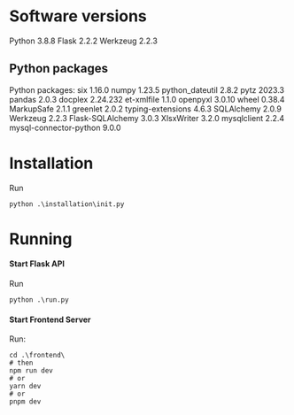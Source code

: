 # Software versions
Python 3.8.8
Flask 2.2.2
Werkzeug 2.2.3

## Python packages
Python packages:
six 1.16.0
numpy 1.23.5
python_dateutil 2.8.2
pytz 2023.3
pandas 2.0.3
docplex 2.24.232
et-xmlfile 1.1.0
openpyxl 3.0.10
wheel 0.38.4
MarkupSafe 2.1.1
greenlet 2.0.2
typing-extensions 4.6.3
SQLAlchemy 2.0.9
Werkzeug 2.2.3
Flask-SQLAlchemy 3.0.3
XlsxWriter 3.2.0
mysqlclient 2.2.4
mysql-connector-python 9.0.0

# Installation

Run 
```
python .\installation\init.py
```

# Running

#### Start Flask API

Run 
```
python .\run.py
```

#### Start Frontend Server

Run: 
```
cd .\frontend\
# then
npm run dev 
# or 
yarn dev 
# or 
pnpm dev
```

